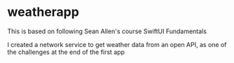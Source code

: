 # weatherapp
This is based on following Sean Allen's course SwiftUI Fundamentals

I created a network service to get weather data from an open API, as one of the challenges at the end of the first app
